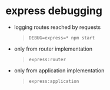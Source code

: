 # express debugging

* logging routes reached by requests
  > `DEBUG=express=* npm start`

* only from router implementation
  > `express:router`

* only from application implementation
  > `express:application`
